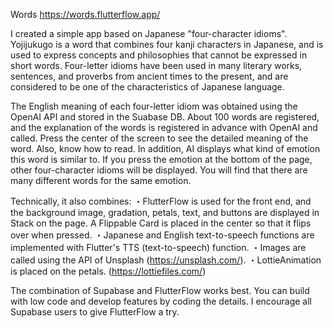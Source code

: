 Words
https://words.flutterflow.app/

I created a simple app based on Japanese "four-character idioms".
Yojijukugo is a word that combines four kanji characters in Japanese, and is used to express concepts and philosophies that cannot be expressed in short words. Four-letter idioms have been used in many literary works, sentences, and proverbs from ancient times to the present, and are considered to be one of the characteristics of Japanese language.

The English meaning of each four-letter idiom was obtained using the OpenAI API and stored in the Suabase DB.
About 100 words are registered, and the explanation of the words is registered in advance with OpenAI and called.
Press the center of the screen to see the detailed meaning of the word. Also, know how to read.
In addition, AI displays what kind of emotion this word is similar to. If you press the emotion at the bottom of the page, other four-character idioms will be displayed. You will find that there are many different words for the same emotion.

Technically, it also combines:
・FlutterFlow is used for the front end, and the background image, gradation, petals, text, and buttons are displayed in Stack on the page. A Flippable Card is placed in the center so that it flips over when pressed.
・Japanese and English text-to-speech functions are implemented with Flutter's TTS (text-to-speech) function.
・Images are called using the API of Unsplash (https://unsplash.com/).
・LottieAnimation is placed on the petals. (https://lottiefiles.com/)

The combination of Supabase and FlutterFlow works best.
You can build with low code and develop features by coding the details.
I encourage all Supabase users to give FlutterFlow a try.

